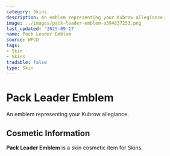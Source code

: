 ```yaml
---
category: Skins
description: An emblem representing your Kubrow allegiance.
image: ../images/pack-leader-emblem-a394837253.png
last_updated: '2025-09-17'
name: Pack Leader Emblem
source: WFCD
tags:
- Skin
- Skins
tradable: false
type: Skin
---
```


# Pack Leader Emblem

An emblem representing your Kubrow allegiance.

## Cosmetic Information

**Pack Leader Emblem** is a skin cosmetic item for Skins.


